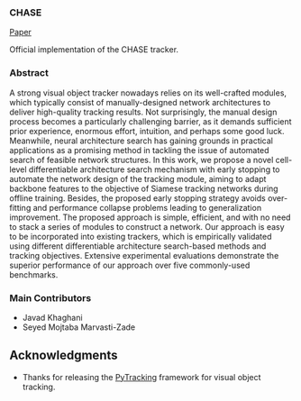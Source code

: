 ### CHASE
[Paper](https://arxiv.org/abs/2107.03463)

Official implementation of the CHASE tracker. 

### Abstract
A strong visual object tracker nowadays relies on its well-crafted modules, which typically consist of manually-designed network architectures to deliver high-quality tracking results. Not surprisingly, the manual design process becomes a particularly challenging barrier, as it demands sufficient prior experience, enormous effort, intuition, and perhaps some good luck. Meanwhile, neural architecture search has gaining grounds in practical applications as a promising method in tackling the issue of automated search of feasible network structures. In this work, we propose a novel cell-level differentiable architecture search mechanism with early stopping to automate the network design of the tracking module, aiming to adapt backbone features to the objective of Siamese tracking networks during offline training. Besides, the proposed early stopping strategy avoids over-fitting and performance collapse problems leading to generalization improvement. The proposed approach is simple, efficient, and with no need to stack a series of modules to construct a network. Our approach is easy to be incorporated into existing trackers, which is empirically validated using different differentiable architecture search-based methods and tracking objectives. Extensive experimental evaluations demonstrate the superior performance of our approach over five commonly-used benchmarks. 

### Main Contributors
* Javad Khaghani
* Seyed Mojtaba Marvasti-Zade

## Acknowledgments
* Thanks for releasing the [PyTracking](https://github.com/visionml/pytracking) framework for visual object tracking.  

